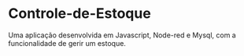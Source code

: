 # Controle-de-Estoque
Uma aplicação desenvolvida em Javascript, Node-red e Mysql, com a funcionalidade de gerir um estoque.

